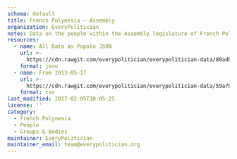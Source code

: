 ```yaml
---
schema: default
title: French Polynesia — Assembly
organization: EveryPolitician
notes: Data on the people within the Assembly legislature of French Polynesia.
resources:
  - name: All Data as Popolo JSON
    url: >-
      https://cdn.rawgit.com/everypolitician/everypolitician-data/80ad0fd186c953a1b413dadefc5f2c017f9ee28a/data/French_Polynesia/Assembly/ep-popolo-v1.0.json
    format: json
  - name: From 2013-05-17
    url: >-
      https://cdn.rawgit.com/everypolitician/everypolitician-data/59a70381f8e3a4e81bea0b9f7607788e9a20640e/data/French_Polynesia/Assembly/term-2013.csv
    format: csv
last_modified: 2017-02-05T10:05:25
license: ''
category:
  - French Polynesia
  - People
  - Groups & Bodies
maintainer: EveryPolitician
maintainer_email: team@everypolitician.org
---
```

